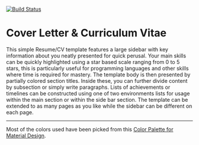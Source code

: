 [![Build Status](https://travis-ci.org/ckaserer/latex-resume.svg?branch=master)](https://travis-ci.org/ckaserer/latex-resume)

# Cover Letter & Curriculum Vitae

This simple Resume/CV template features a large sidebar with key information about you neatly presented for quick perusal. Your main skills can be quickly highlighted using a star based scale ranging from 0 to 5 stars, this is particularly useful for programming languages and other skills where time is required for mastery. The template body is then presented by partially colored section titles. Inside these, you can further divide content by subsection or simply write paragraphs. Lists of achievements or timelines can be constructed using one of two environments lists for usage within the main section or within the side bar section. The template can be extended to as many pages as you like while the sidebar can be different on each page.

---

Most of the colors used have been picked from this [Color Palette for Material Design](
http://materialuicolors.co/).